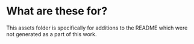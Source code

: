 # What are these for?
This assets folder is specifically for additions to the README which were not generated as a part of this work.
